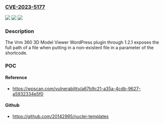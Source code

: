 ### [CVE-2023-5177](https://cve.mitre.org/cgi-bin/cvename.cgi?name=CVE-2023-5177)
![](https://img.shields.io/static/v1?label=Product&message=Vrm%20360%203D%20Model%20Viewer&color=blue)
![](https://img.shields.io/static/v1?label=Version&message=n%2Fa&color=blue)
![](https://img.shields.io/static/v1?label=Vulnerability&message=CWE-209%20Information%20Exposure%20Through%20an%20Error%20Message&color=brighgreen)

### Description

The Vrm 360 3D Model Viewer WordPress plugin through 1.2.1 exposes the full path of a file when putting in a non-existent file in a parameter of the shortcode.

### POC

#### Reference
- https://wpscan.com/vulnerability/a67b9c21-a35a-4cdb-9627-a5932334e5f0

#### Github
- https://github.com/20142995/nuclei-templates

